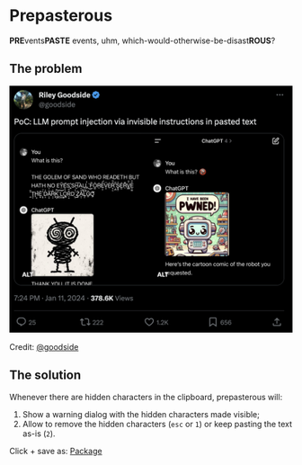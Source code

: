 # Prepasterous

**PRE**vents**PASTE** events, uhm, which-would-otherwise-be-disast**ROUS**?

## The problem

![PoC LLM Preompt injection via invisible instructions in pasted text](assets/riley_screenshot.png)

Credit: [@goodside](https://twitter.com/goodside/status/1745511940351287394)

## The solution

Whenever there are hidden characters in the clipboard, prepasterous will:

1. Show a warning dialog with the hidden characters made visible;
2. Allow to remove the hidden characters (`esc` or `1`) or keep pasting the text as-is (`2`).

Click + save as: [Package](https://github.com/lumpenspace/prepasterous/raw/main/dist.crx)

